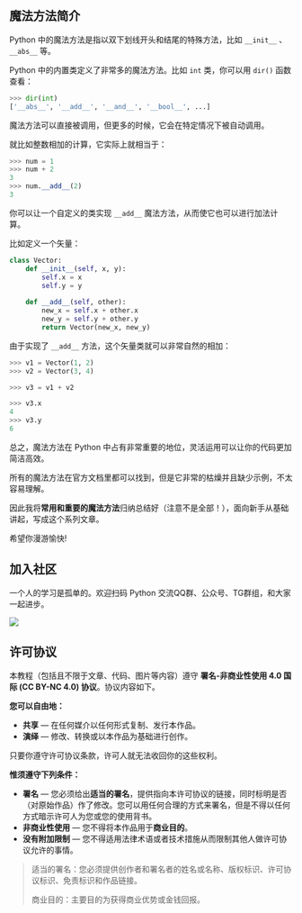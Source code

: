 ## 魔法方法简介

Python 中的魔法方法是指以双下划线开头和结尾的特殊方法，比如 `__init__` 、 `__abs__` 等。

Python 中的内置类定义了非常多的魔法方法。比如 `int` 类，你可以用 `dir()` 函数查看：

```python
>>> dir(int)
['__abs__', '__add__', '__and__', '__bool__', ...]
```

魔法方法可以直接被调用，但更多的时候，它会在特定情况下被自动调用。

就比如整数相加的计算，它实际上就相当于：

```python
>>> num = 1
>>> num + 2
3
>>> num.__add__(2)
3
```

你可以让一个自定义的类实现 `__add__` 魔法方法，从而使它也可以进行加法计算。

比如定义一个矢量：

```python
class Vector:
    def __init__(self, x, y):
        self.x = x
        self.y = y
        
    def __add__(self, other):
        new_x = self.x + other.x
        new_y = self.y + other.y
        return Vector(new_x, new_y)
```

由于实现了 `__add__` 方法，这个矢量类就可以非常自然的相加：

```python
>>> v1 = Vector(1, 2)
>>> v2 = Vector(3, 4)

>>> v3 = v1 + v2

>>> v3.x
4
>>> v3.y
6
```

总之，魔法方法在 Python 中占有非常重要的地位，灵活运用可以让你的代码更加简洁高效。

所有的魔法方法在官方文档里都可以找到，但是它非常的枯燥并且缺少示例，不太容易理解。

因此我将**常用和重要的魔法方法**归纳总结好（注意不是全部！），面向新手从基础讲起，写成这个系列文章。

希望你漫游愉快!

## 加入社区

一个人的学习是孤单的。欢迎扫码 Python 交流QQ群、公众号、TG群组，和大家一起进步。

![](https://blog.dusaiphoto.com/QR-0608.jpg)

## 许可协议

本教程（包括且不限于文章、代码、图片等内容）遵守 **署名-非商业性使用 4.0 国际 (CC BY-NC 4.0) 协议**。协议内容如下。

**您可以自由地：**

- **共享** — 在任何媒介以任何形式复制、发行本作品。
- **演绎** — 修改、转换或以本作品为基础进行创作。

只要你遵守许可协议条款，许可人就无法收回你的这些权利。

**惟须遵守下列条件：**

- **署名** — 您必须给出**适当的署名**，提供指向本许可协议的链接，同时标明是否（对原始作品）作了修改。您可以用任何合理的方式来署名，但是不得以任何方式暗示许可人为您或您的使用背书。
- **非商业性使用** — 您不得将本作品用于**商业目的**。
- **没有附加限制** — 您不得适用法律术语或者技术措施从而限制其他人做许可协议允许的事情。

> 适当的署名：您必须提供创作者和署名者的姓名或名称、版权标识、许可协议标识、免责标识和作品链接。
>
> 商业目的：主要目的为获得商业优势或金钱回报。